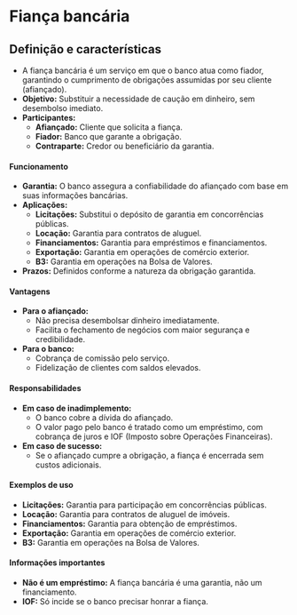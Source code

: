 # Fiança bancária

## Definição e características
- A fiança bancária é um serviço em que o banco atua como fiador, garantindo o cumprimento de obrigações assumidas por seu cliente (afiançado).
- **Objetivo:** Substituir a necessidade de caução em dinheiro, sem desembolso imediato.
- **Participantes:**
  - **Afiançado:** Cliente que solicita a fiança.
  - **Fiador:** Banco que garante a obrigação.
  - **Contraparte:** Credor ou beneficiário da garantia.

#### Funcionamento
- **Garantia:** O banco assegura a confiabilidade do afiançado com base em suas informações bancárias.
- **Aplicações:**
  - **Licitações:** Substitui o depósito de garantia em concorrências públicas.
  - **Locação:** Garantia para contratos de aluguel.
  - **Financiamentos:** Garantia para empréstimos e financiamentos.
  - **Exportação:** Garantia em operações de comércio exterior.
  - **B3:** Garantia em operações na Bolsa de Valores.
- **Prazos:** Definidos conforme a natureza da obrigação garantida.

#### Vantagens
- **Para o afiançado:**
  - Não precisa desembolsar dinheiro imediatamente.
  - Facilita o fechamento de negócios com maior segurança e credibilidade.
- **Para o banco:**
  - Cobrança de comissão pelo serviço.
  - Fidelização de clientes com saldos elevados.

#### Responsabilidades
- **Em caso de inadimplemento:**
  - O banco cobre a dívida do afiançado.
  - O valor pago pelo banco é tratado como um empréstimo, com cobrança de juros e IOF (Imposto sobre Operações Financeiras).
- **Em caso de sucesso:**
  - Se o afiançado cumpre a obrigação, a fiança é encerrada sem custos adicionais.

#### Exemplos de uso
- **Licitações:** Garantia para participação em concorrências públicas.
- **Locação:** Garantia para contratos de aluguel de imóveis.
- **Financiamentos:** Garantia para obtenção de empréstimos.
- **Exportação:** Garantia em operações de comércio exterior.
- **B3:** Garantia em operações na Bolsa de Valores.

#### Informações importantes
- **Não é um empréstimo:** A fiança bancária é uma garantia, não um financiamento.
- **IOF:** Só incide se o banco precisar honrar a fiança.
